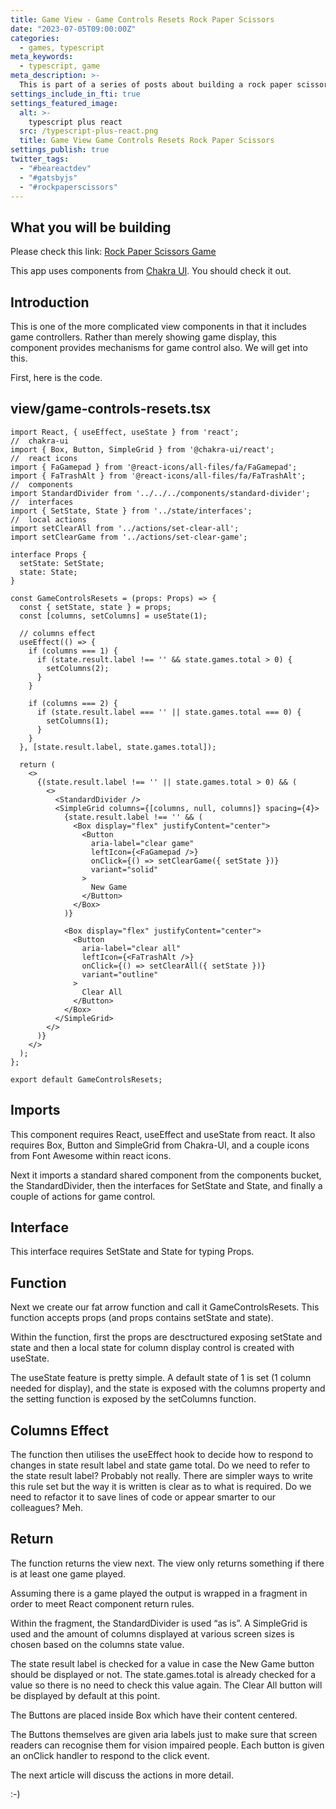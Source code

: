 ```yaml
---
title: Game View - Game Controls Resets Rock Paper Scissors
date: "2023-07-05T09:00:00Z"
categories:
  - games, typescript
meta_keywords:
  - typescript, game
meta_description: >-
  This is part of a series of posts about building a rock paper scissors game in gatsbyjs.
settings_include_in_fti: true
settings_featured_image:
  alt: >-
    typescript plus react
  src: /typescript-plus-react.png
  title: Game View Game Controls Resets Rock Paper Scissors
settings_publish: true
twitter_tags:
  - "#beareactdev"
  - "#gatsbyjs"
  - "#rockpaperscissors"
---
```


## What you will be building

Please check this link: <a href="https://beareact.dev/games/rock-paper-scissors/" target="_blank">Rock Paper Scissors Game</a>

This app uses components from <a href="https://chakra-ui.com/" rel="noopener" target="_blank">Chakra UI</a>. You should check it out.

## Introduction

This is one of the more complicated view components in that it includes game controllers. Rather than merely showing game display, this component provides mechanisms for game control also. We will get into this.

First, here is the code.

## view/game-controls-resets.tsx

```language-typescript
import React, { useEffect, useState } from 'react';
//  chakra-ui
import { Box, Button, SimpleGrid } from '@chakra-ui/react';
//  react icons
import { FaGamepad } from '@react-icons/all-files/fa/FaGamepad';
import { FaTrashAlt } from '@react-icons/all-files/fa/FaTrashAlt';
//  components
import StandardDivider from '../../../components/standard-divider';
//  interfaces
import { SetState, State } from '../state/interfaces';
//  local actions
import setClearAll from '../actions/set-clear-all';
import setClearGame from '../actions/set-clear-game';

interface Props {
  setState: SetState;
  state: State;
}

const GameControlsResets = (props: Props) => {
  const { setState, state } = props;
  const [columns, setColumns] = useState(1);

  // columns effect
  useEffect(() => {
    if (columns === 1) {
      if (state.result.label !== '' && state.games.total > 0) {
        setColumns(2);
      }
    }

    if (columns === 2) {
      if (state.result.label === '' || state.games.total === 0) {
        setColumns(1);
      }
    }
  }, [state.result.label, state.games.total]);

  return (
    <>
      {(state.result.label !== '' || state.games.total > 0) && (
        <>
          <StandardDivider />
          <SimpleGrid columns={[columns, null, columns]} spacing={4}>
            {state.result.label !== '' && (
              <Box display="flex" justifyContent="center">
                <Button
                  aria-label="clear game"
                  leftIcon={<FaGamepad />}
                  onClick={() => setClearGame({ setState })}
                  variant="solid"
                >
                  New Game
                </Button>
              </Box>
            )}

            <Box display="flex" justifyContent="center">
              <Button
                aria-label="clear all"
                leftIcon={<FaTrashAlt />}
                onClick={() => setClearAll({ setState })}
                variant="outline"
              >
                Clear All
              </Button>
            </Box>
          </SimpleGrid>
        </>
      )}
    </>
  );
};

export default GameControlsResets;
```

## Imports

This component requires React, useEffect and useState from react. It also requires Box, Button and SimpleGrid from Chakra-UI, and a couple icons from Font Awesome within react icons.

Next it imports a standard shared component from the components bucket, the StandardDivider, then the interfaces for SetState and State, and finally a couple of actions for game control.

## Interface

This interface requires SetState and State for typing Props.

## Function

Next we create our fat arrow function and call it GameControlsResets. This function accepts props (and props contains setState and state).

Within the function, first the props are desctructured exposing setState and state and then a local state for column display control is created with useState.

The useState feature is pretty simple. A default state of 1 is set (1 column needed for display), and the state is exposed with the columns property and the setting function is exposed by the setColumns function.

## Columns Effect

The function then utilises the useEffect hook to decide how to respond to changes in state result label and state game total. Do we need to refer to the state result label? Probably not really. There are simpler ways to write this rule set but the way it is written is clear as to what is required. Do we need to refactor it to save lines of code or appear smarter to our colleagues? Meh.

## Return

The function returns the view next. The view only returns something if there is at least one game played.

Assuming there is a game played the output is wrapped in a fragment in order to meet React component return rules.

Within the fragment, the StandardDivider is used “as is”. A SimpleGrid is used and the amount of columns displayed at various screen sizes is chosen based on the columns state value.

The state result label is checked for a value in case the New Game button should be displayed or not. The state.games.total is already checked for a value so there is no need to check this value again. The Clear All button will be displayed by default at this point.

The Buttons are placed inside Box which have their content centered.

The Buttons themselves are given aria labels just to make sure that screen readers can recognise them for vision impaired people. Each button is given an onClick handler to respond to the click event.

The next article will discuss the actions in more detail.

:-)
